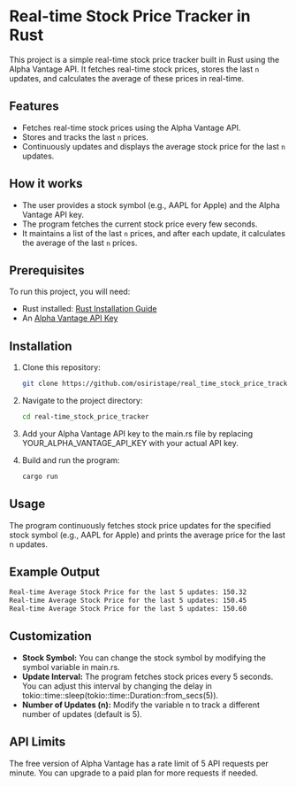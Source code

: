 # Real-time Stock Price Tracker in Rust

This project is a simple real-time stock price tracker built in Rust using the Alpha Vantage API. It fetches real-time stock prices, stores the last `n` updates, and calculates the average of these prices in real-time.

## Features

- Fetches real-time stock prices using the Alpha Vantage API.
- Stores and tracks the last `n` prices.
- Continuously updates and displays the average stock price for the last `n` updates.

## How it works

- The user provides a stock symbol (e.g., AAPL for Apple) and the Alpha Vantage API key.
- The program fetches the current stock price every few seconds.
- It maintains a list of the last `n` prices, and after each update, it calculates the average of the last `n` prices.

## Prerequisites

To run this project, you will need:

- Rust installed: [Rust Installation Guide](https://www.rust-lang.org/tools/install)
- An [Alpha Vantage API Key](https://www.alphavantage.co/support/#api-key)

## Installation

1. Clone this repository:
   ```bash
   git clone https://github.com/osiristape/real_time_stock_price_tracker.git
   ```
   
2. Navigate to the project directory:
   ```bash
   cd real-time_stock_price_tracker
   ```

3. Add your Alpha Vantage API key to the main.rs file by replacing YOUR_ALPHA_VANTAGE_API_KEY with your actual API key.

4. Build and run the program:
   ```bash
   cargo run
   ```

## Usage
The program continuously fetches stock price updates for the specified stock symbol (e.g., AAPL for Apple) and prints the average price for the last n updates.

## Example Output
   ```bash
   Real-time Average Stock Price for the last 5 updates: 150.32
   Real-time Average Stock Price for the last 5 updates: 150.45
   Real-time Average Stock Price for the last 5 updates: 150.60
   ```

## Customization
- **Stock Symbol:** You can change the stock symbol by modifying the symbol variable in main.rs.
- **Update Interval:** The program fetches stock prices every 5 seconds. You can adjust this interval by changing the delay in tokio::time::sleep(tokio::time::Duration::from_secs(5)).
- **Number of Updates (n):** Modify the variable n to track a different number of updates (default is 5).

## API Limits
The free version of Alpha Vantage has a rate limit of 5 API requests per minute. You can upgrade to a paid plan for more requests if needed.
